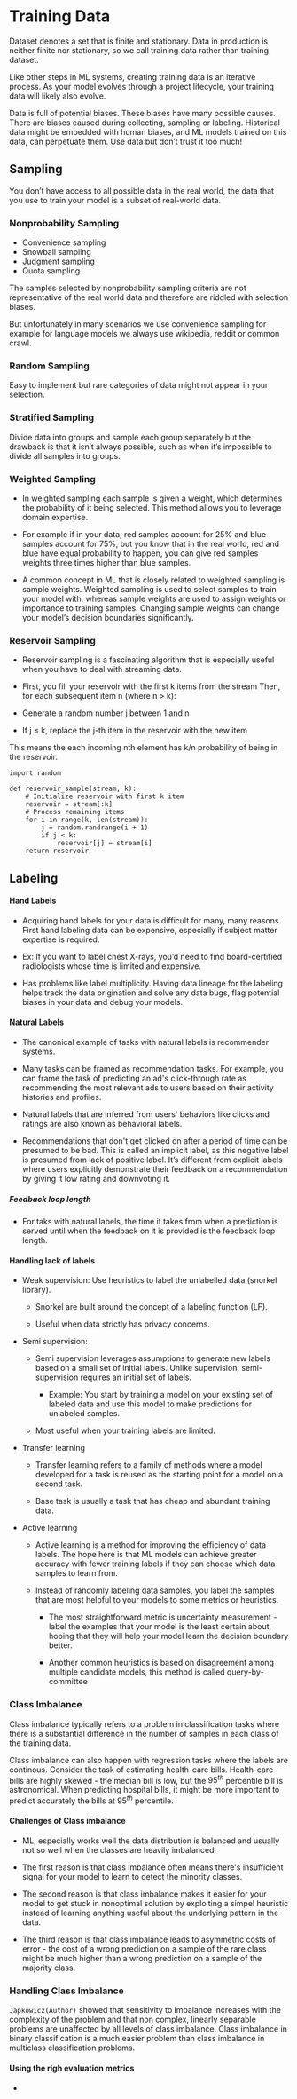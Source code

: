 # Training Data

Dataset denotes a set that is finite and stationary. Data in production is neither finite nor stationary, so we call training data rather than training dataset.

Like other steps in ML systems, creating training data is an iterative process. As your model evolves through a project lifecycle, your training data will likely also evolve.

Data is full of potential biases. These biases have many possible causes. There are biases caused during collecting, sampling or labeling. Historical data might be embedded with human biases, and ML models trained on this data, can perpetuate them. Use data but don’t trust it too much!

## Sampling

You don’t have access to all possible data in the real world, the data that you use to train your model is a subset of real-world data.

### Nonprobability Sampling

* Convenience sampling  
* Snowball sampling  
* Judgment sampling  
* Quota sampling

The samples selected by nonprobability sampling criteria are not representative of the real world data and therefore are riddled with selection biases.

But unfortunately in many scenarios we use convenience sampling for example for language models we always use wikipedia, reddit or common crawl.

### Random Sampling

Easy to implement but rare categories of data might not appear in your selection.

### Stratified Sampling

Divide data into groups and sample each group separately but the drawback is that it isn’t always possible, such as when it’s impossible to divide all samples into groups.

### Weighted Sampling

* In weighted sampling each sample is given a weight, which determines the probability of it being selected. This method allows you to leverage domain expertise.

* For example if in your data, red samples account for 25% and blue samples account for 75%, but you know that in the real world, red and blue have equal probability to happen, you can give red samples weights three times higher than blue samples.

* A common concept in ML that is closely related to weighted sampling is sample weights. Weighted sampling is used to select samples to train your model with, whereas sample weights are used to assign weights or importance to training samples. Changing sample weights can change your model’s decision boundaries significantly.

### Reservoir Sampling

* Reservoir sampling is a fascinating algorithm that is especially useful when you have to deal with streaming data.

* First, you fill your reservoir with the first k items from the stream Then, for each subsequent item n (where n > k):  
* Generate a random number j between 1 and n  
* If j ≤ k, replace the j-th item in the reservoir with the new item

This means the each incoming nth element has k/n probability of being in the reservoir. 

```python3
import random 

def reservoir_sample(stream, k):     
    # Initialize reservoir with first k item     
    reservoir = stream[:k]
    # Process remaining items
    for i in range(k, len(stream)):         
        j = random.randrange(i + 1)         
        if j < k:
            reservoir[j] = stream[i]                  
    return reservoir 
```

## **Labeling**

#### **Hand Labels**

* Acquiring hand labels for your data is difficult for many, many reasons. First hand labeling data can be expensive, especially if subject matter expertise is required.

* Ex: If you want to label chest X-rays, you’d need to find board-certified radiologists whose time is limited and expensive.

* Has problems like label multiplicity. Having data lineage for the labeling helps track the data origination and solve any data bugs, flag potential biases in your data and debug your models.

#### **Natural Labels**

* The canonical example of tasks with natural labels is recommender systems.

* Many tasks can be framed as recommendation tasks. For example, you can frame the task of predicting an ad's click-through rate as recommending the most relevant ads to users based on their activity histories and profiles.

* Natural labels that are inferred from users' behaviors like clicks and ratings are also known as behavioral labels.

* Recommendations that don't get clicked on after a period of time can be presumed to be bad. This is called an implicit label, as this negative label is presumed from lack of positive label. It’s different from explicit labels where users explicitly demonstrate their feedback on a recommendation by giving it low rating and downvoting it.

##### **Feedback loop length**

* For taks with natural labels, the time it takes from when a prediction is served until when the feedback on it is provided is the feedback loop length.

#### **Handling lack of labels**

* Weak supervision: Use heuristics to label the unlabelled data (snorkel library).

  * Snorkel are built around the concept of a labeling function (LF).

  * Useful when data strictly has privacy concerns.

* Semi supervision: 

  * Semi supervision leverages assumptions to generate new labels based on a small set of initial labels. Unlike supervision, semi-supervision requires an initial set of labels.

    * Example: You start by training a model on your existing set of labeled data and use this model to make predictions for unlabeled samples.

  * Most useful when your training labels are limited.

* Transfer learning

  * Transfer learning refers to a family of methods where a model developed for a task is reused as the starting point for a model on a second task.

  * Base task is usually a task that has cheap and abundant training data.

* Active learning

  * Active learning is a method for improving the efficiency of data labels. The hope here is that ML models can achieve greater accuracy with fewer training labels if they can choose which data samples to learn from.

  * Instead of randomly labeling data samples, you label the samples that are most helpful to your models to some metrics or heuristics. 

    * The most straightforward metric is uncertainty measurement - label the examples that your model is the least certain about, hoping that they will help your model learn the decision boundary better.

    * Another common heuristics is based on disagreement among multiple candidate models, this method is called query-by-committee

### Class Imbalance

Class imbalance typically refers to a problem in classification tasks where there is a substantial difference in the number of samples in each class of the training data.

Class imbalance can also happen with regression tasks where the labels are continous. Consider the task of estimating health-care bills. Health-care bills are highly skewed - the median bill is low, but the $95^{th}$ percentile bill is astronomical. When predicting hospital bills, it might be more important to predict accurately the bills at $95^{th}$ percentile.

#### Challenges of Class imbalance

* ML, especially works well the data distribution is balanced and usually not so well when the classes are heavily imbalanced.

* The first reason is that class imbalance often means there's insufficient signal for your model to learn to detect the minority classes.

* The second reason is that class imbalance makes it easier for your model to get stuck in nonoptimal solution by exploiting a simpel heuristic instead of learning anything useful about the underlying pattern in the data.

* The third reason is that class imbalance leads to asymmetric costs of error - the cost of a wrong prediction on a sample of the rare class might be much higher than a wrong prediction on a sample of the majority class.

### Handling Class Imbalance

`Japkowicz(Author)` showed that sensitivity to imbalance increases with the complexity of the problem and that non complex, linearly separable problems are unaffected by all levels of class imbalance. Class imbalance in binary classification is a much easier problem than class imbalance in multiclass classification problems.

#### Using the righ evaluation metrics

* 
